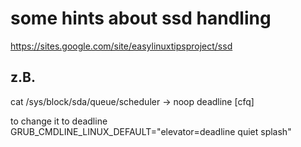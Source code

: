 some hints about ssd handling
=============================

https://sites.google.com/site/easylinuxtipsproject/ssd

z.B.
----

cat /sys/block/sda/queue/scheduler
-> noop deadline [cfq]

to change it to deadline
GRUB_CMDLINE_LINUX_DEFAULT="elevator=deadline quiet splash"
